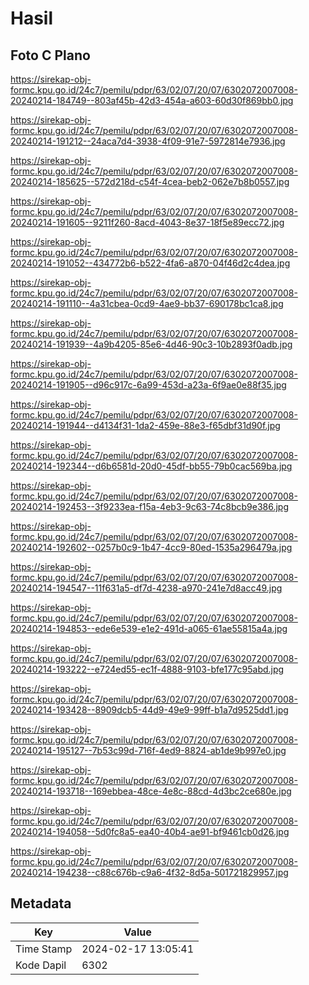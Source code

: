 # Hasil

## Foto C Plano

https://sirekap-obj-formc.kpu.go.id/24c7/pemilu/pdpr/63/02/07/20/07/6302072007008-20240214-184749--803af45b-42d3-454a-a603-60d30f869bb0.jpg

https://sirekap-obj-formc.kpu.go.id/24c7/pemilu/pdpr/63/02/07/20/07/6302072007008-20240214-191212--24aca7d4-3938-4f09-91e7-5972814e7936.jpg

https://sirekap-obj-formc.kpu.go.id/24c7/pemilu/pdpr/63/02/07/20/07/6302072007008-20240214-185625--572d218d-c54f-4cea-beb2-062e7b8b0557.jpg

https://sirekap-obj-formc.kpu.go.id/24c7/pemilu/pdpr/63/02/07/20/07/6302072007008-20240214-191605--9211f260-8acd-4043-8e37-18f5e89ecc72.jpg

https://sirekap-obj-formc.kpu.go.id/24c7/pemilu/pdpr/63/02/07/20/07/6302072007008-20240214-191052--434772b6-b522-4fa6-a870-04f46d2c4dea.jpg

https://sirekap-obj-formc.kpu.go.id/24c7/pemilu/pdpr/63/02/07/20/07/6302072007008-20240214-191110--4a31cbea-0cd9-4ae9-bb37-690178bc1ca8.jpg

https://sirekap-obj-formc.kpu.go.id/24c7/pemilu/pdpr/63/02/07/20/07/6302072007008-20240214-191939--4a9b4205-85e6-4d46-90c3-10b2893f0adb.jpg

https://sirekap-obj-formc.kpu.go.id/24c7/pemilu/pdpr/63/02/07/20/07/6302072007008-20240214-191905--d96c917c-6a99-453d-a23a-6f9ae0e88f35.jpg

https://sirekap-obj-formc.kpu.go.id/24c7/pemilu/pdpr/63/02/07/20/07/6302072007008-20240214-191944--d4134f31-1da2-459e-88e3-f65dbf31d90f.jpg

https://sirekap-obj-formc.kpu.go.id/24c7/pemilu/pdpr/63/02/07/20/07/6302072007008-20240214-192344--d6b6581d-20d0-45df-bb55-79b0cac569ba.jpg

https://sirekap-obj-formc.kpu.go.id/24c7/pemilu/pdpr/63/02/07/20/07/6302072007008-20240214-192453--3f9233ea-f15a-4eb3-9c63-74c8bcb9e386.jpg

https://sirekap-obj-formc.kpu.go.id/24c7/pemilu/pdpr/63/02/07/20/07/6302072007008-20240214-192602--0257b0c9-1b47-4cc9-80ed-1535a296479a.jpg

https://sirekap-obj-formc.kpu.go.id/24c7/pemilu/pdpr/63/02/07/20/07/6302072007008-20240214-194547--11f631a5-df7d-4238-a970-241e7d8acc49.jpg

https://sirekap-obj-formc.kpu.go.id/24c7/pemilu/pdpr/63/02/07/20/07/6302072007008-20240214-194853--ede6e539-e1e2-491d-a065-61ae55815a4a.jpg

https://sirekap-obj-formc.kpu.go.id/24c7/pemilu/pdpr/63/02/07/20/07/6302072007008-20240214-193222--e724ed55-ec1f-4888-9103-bfe177c95abd.jpg

https://sirekap-obj-formc.kpu.go.id/24c7/pemilu/pdpr/63/02/07/20/07/6302072007008-20240214-193428--8909dcb5-44d9-49e9-99ff-b1a7d9525dd1.jpg

https://sirekap-obj-formc.kpu.go.id/24c7/pemilu/pdpr/63/02/07/20/07/6302072007008-20240214-195127--7b53c99d-716f-4ed9-8824-ab1de9b997e0.jpg

https://sirekap-obj-formc.kpu.go.id/24c7/pemilu/pdpr/63/02/07/20/07/6302072007008-20240214-193718--169ebbea-48ce-4e8c-88cd-4d3bc2ce680e.jpg

https://sirekap-obj-formc.kpu.go.id/24c7/pemilu/pdpr/63/02/07/20/07/6302072007008-20240214-194058--5d0fc8a5-ea40-40b4-ae91-bf9461cb0d26.jpg

https://sirekap-obj-formc.kpu.go.id/24c7/pemilu/pdpr/63/02/07/20/07/6302072007008-20240214-194238--c88c676b-c9a6-4f32-8d5a-501721829957.jpg


## Metadata

| Key        | Value               |
| ---------- | ------------------- |
| Time Stamp | 2024-02-17 13:05:41 |
| Kode Dapil | 6302                |



